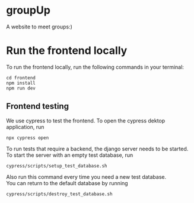 # groupUp
A website to meet groups:)

# Run the frontend locally
To run the frontend locally, run the following commands in your terminal:
```
cd frontend
npm install
npm run dev
```
## Frontend testing  
We use cypress to test the frontend.
To open the cypress dektop application, run
```
npx cypress open
```
To run tests that require a backend, the django server needs to be started. To start the server with an empty test database, run
```
cypress/scripts/setup_test_database.sh
```
Also run this command every time you need a new test database.  
You can return to the default database by running 
```
cypress/scripts/destroy_test_database.sh
```
